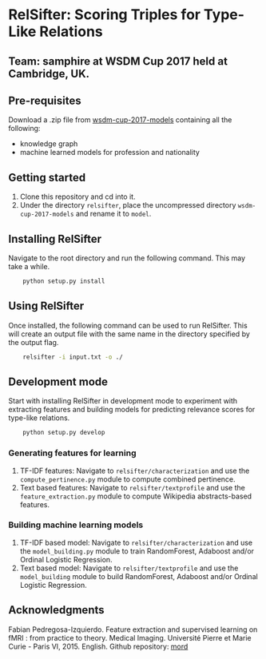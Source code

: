 # RelSifter: Scoring Triples for Type-Like Relations 

## Team: **samphire** at WSDM Cup 2017 held at Cambridge, UK.

## Pre-requisites
Download a .zip file from [wsdm-cup-2017-models](https://1drv.ms/f/s!AiE9pzEIRgyOiH7tmPvSqjCJsDlu) containing all the following:
* knowledge graph
* machine learned models for profession and nationality

## Getting started
1. Clone this repository and cd into it.
2. Under the directory ``relsifter``, place the uncompressed directory ``wsdm-cup-2017-models`` and rename it to ``model``.

## Installing RelSifter
Navigate to the root directory and run the following command. This may take a while.
```bash
    python setup.py install
```

## Using RelSifter
Once installed, the following command can be used to run RelSifter. This will create an output file with the same name in the directory specified by the output flag.
```bash
    relsifter -i input.txt -o ./
```

## Development mode
Start with installing RelSifter in development mode to experiment with extracting features and building models for predicting relevance scores for type-like relations.
```bash
    python setup.py develop
```

### Generating features for learning
1. TF-IDF features: Navigate to ``relsifter/characterization`` and use the ``compute_pertinence.py`` module to compute combined pertinence. 
2. Text based features: Navigate to ``relsifter/textprofile`` and use the ``feature_extraction.py`` module to compute Wikipedia abstracts-based features. 

### Building machine learning models
1. TF-IDF based model: Navigate to ``relsifter/characterization`` and use the ``model_building.py`` module to train RandomForest, Adaboost and/or Ordinal Logistic Regression.
2. Text based model: Navigate to ``relsifter/textprofile`` and use the ``model_building`` module to build RandomForest, Adaboost and/or Ordinal Logistic Regression.

## Acknowledgments

Fabian Pedregosa-Izquierdo. Feature extraction and supervised learning on fMRI : from practice to theory. Medical Imaging. Université Pierre et Marie Curie - Paris VI, 2015. English. Github repository: [mord](https://github.com/fabianp/mord)
